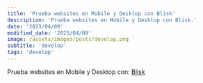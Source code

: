 ```yaml
---
title: 'Prueba websites en Mobile y Desktop con Blisk'
description: 'Prueba websites en Mobile y Desktop con Blisk.'
date: '2023/04/09'
modified_date: '2023/04/09'
image: /assets/images/posts/develop.png
subtitle: 'develop'
tags: 'develop'
---
```


Prueba websites en Mobile y Desktop con: [Blisk](https://blisk.io/)
